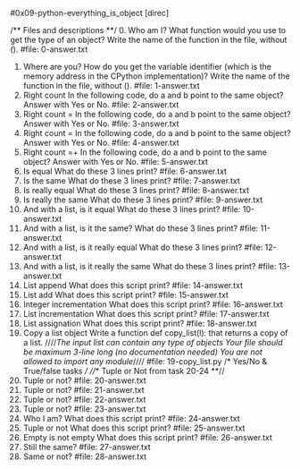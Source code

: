 #0x09-python-everything_is_object [direc]

/** Files and descriptions **/
0. Who am I?
What function would you use to get the type of an object?
Write the name of the function in the file, without ().
#file: 0-answer.txt
1. Where are you?
How do you get the variable identifier (which is the memory address in the CPython implementation)?
Write the name of the function in the file, without ().
#file: 1-answer.txt
2. Right count
In the following code, do a and b point to the same object? Answer with Yes or No.
#file: 2-answer.txt
3. Right count =
In the following code, do a and b point to the same object? Answer with Yes or No.
#file: 3-answer.txt
4. Right count =
In the following code, do a and b point to the same object? Answer with Yes or No.
#file: 4-answer.txt
5. Right count =+
In the following code, do a and b point to the same object? Answer with Yes or No.
#file: 5-answer.txt
6. Is equal
What do these 3 lines print?
#file: 6-answer.txt
7. Is the same
What do these 3 lines print?
#file: 7-answer.txt
8. Is really equal
What do these 3 lines print?
#file: 8-answer.txt
9. Is really the same
What do these 3 lines print?
#file: 9-answer.txt
10. And with a list, is it equal
What do these 3 lines print?
#file: 10-answer.txt
11. And with a list, is it the same?
What do these 3 lines print?
#file: 11-answer.txt
12. And with a list, is it really equal
What do these 3 lines print?
#file: 12-answer.txt
13. And with a list, is it really the same
What do these 3 lines print?
#file: 13-answer.txt
14. List append
What does this script print?
#file: 14-answer.txt
15. List add
What does this script print?
#file: 15-answer.txt
16. Integer incrementation
What does this script print?
#file: 16-answer.txt
17. List incrementation
What does this script print?
#file: 17-answer.txt
18. List assignation
What does this script print?
#file: 18-answer.txt
19. Copy a list object
Write a function def copy_list(l): that returns a copy of a list.
////*The input list can contain any type of objects
Your file should be maximum 3-line long (no documentation needed)
You are not allowed to import any module*////
#file: 19-copy_list.py
/* Yes/No & True/false tasks */
//** Tuple or Not from task 20-24 **//
20. Tuple or not?
#file: 20-answer.txt
21. Tuple or not?
#file: 21-answer.txt
22. Tuple or not?
#file: 22-answer.txt
23. Tuple or not?
#file: 23-answer.txt
24. Who I am?
What does this script print?
#file: 24-answer.txt
25. Tuple or not
What does this script print?
#file: 25-answer.txt
26. Empty is not empty
What does this script print?
#file: 26-answer.txt
27. Still the same?
#file: 27-answer.txt
28. Same or not?
#file: 28-answer.txt
